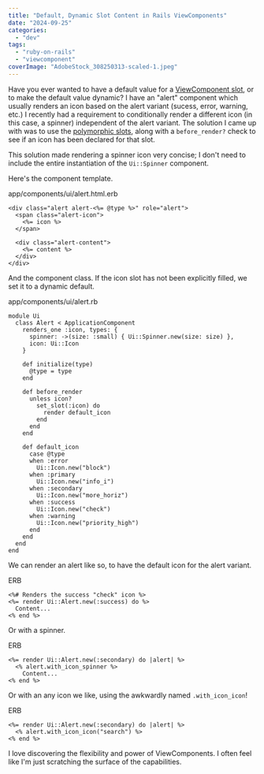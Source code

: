 ```yaml
---
title: "Default, Dynamic Slot Content in Rails ViewComponents"
date: "2024-09-25"
categories: 
  - "dev"
tags: 
  - "ruby-on-rails"
  - "viewcomponent"
coverImage: "AdobeStock_308250313-scaled-1.jpeg"
---
```


Have you ever wanted to have a default value for a [ViewComponent slot](https://viewcomponent.org/guide/slots.html), or to make the default value dynamic? I have an "alert" component which usually renders an icon based on the alert variant (sucess, error, warning, etc.) I recently had a requirement to conditionally render a different icon (in this case, a spinner) independent of the alert variant. The solution I came up with was to use the [polymorphic slots](https://viewcomponent.org/guide/slots.html#polymorphic-slots), along with a `before_render?` check to see if an icon has been declared for that slot.

This solution made rendering a spinner icon very concise; I don't need to include the entire instantiation of the `Ui::Spinner` component.

Here's the component template.

app/components/ui/alert.html.erb

```
<div class="alert alert-<%= @type %>" role="alert">
  <span class="alert-icon">
    <%= icon %>
  </span>

  <div class="alert-content">
    <%= content %>
  </div>
</div>
```

And the component class. If the icon slot has not been explicitly filled, we set it to a dynamic default.

app/components/ui/alert.rb

```
module Ui
  class Alert < ApplicationComponent
    renders_one :icon, types: {
      spinner: ->(size: :small) { Ui::Spinner.new(size: size) },
      icon: Ui::Icon
    }

    def initialize(type)
      @type = type
    end

    def before_render
      unless icon?
        set_slot(:icon) do
          render default_icon
        end
      end
    end

    def default_icon
      case @type
      when :error
        Ui::Icon.new("block")
      when :primary
        Ui::Icon.new("info_i")
      when :secondary
        Ui::Icon.new("more_horiz")
      when :success
        Ui::Icon.new("check")
      when :warning
        Ui::Icon.new("priority_high")
      end
    end
  end
end
```

We can render an alert like so, to have the default icon for the alert variant.

ERB

```
<%# Renders the success "check" icon %>
<%= render Ui::Alert.new(:success) do %>
  Content...
<% end %>
```

Or with a spinner.

ERB

```
<%= render Ui::Alert.new(:secondary) do |alert| %>
  <% alert.with_icon_spinner %>
    Content...
<% end %>
```

Or with an any icon we like, using the awkwardly named `.with_icon_icon`!

ERB

```
<%= render Ui::Alert.new(:secondary) do |alert| %>
  <% alert.with_icon_icon("search") %>
<% end %>
```

I love discovering the flexibility and power of ViewComponents. I often feel like I'm just scratching the surface of the capabilities.
